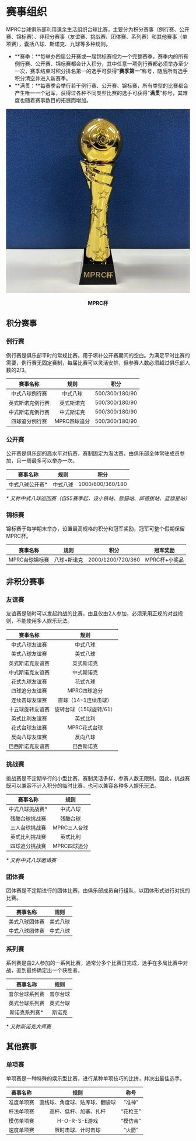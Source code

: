 # 赛事组织

MPRC台球俱乐部利用课余生活组织台球比赛，主要分为积分赛事（例行赛、公开赛、锦标赛）、非积分赛事（友谊赛、挑战赛、团体赛、系列赛）和其他赛事（单项赛），囊括八球、斯诺克、九球等多种规则。

- **赛季：**每举办四届公开赛或一届锦标赛视为一个完整赛季，赛季内的所有例行赛、公开赛、锦标赛都会计入积分，其中任意一项例行赛都必须举办至少一次，赛季结束时积分排名第一的选手可获得“**赛季第一**”称号，随后所有选手积分清空并进入新赛季。
- **满贯：**每赛季会举行若干例行赛、公开赛、锦标赛，所有类型的比赛都会产生唯一一个冠军，获得过各种不同类型比赛的选手可获得“**满贯**”称号，其难度也随着赛事数目的拓展而增加。

![](./img/mprc_cup.jpg)

<center><b>MPRC杯</b></center>

## 积分赛事

### 例行赛

例行赛是俱乐部平时的常规比赛，用于填补公开赛期间的空白。为满足平时比赛的需要，例行赛无固定赛制，每届比赛可以灵活安排，但参赛人数必须超过俱乐部人数的2/3。

| 赛事名称                | 规则        | 积分           |
| :--------------------: | :---------: | :------------: |
| 中式八球例行赛          | 中式八球     | 500/300/180/90 |
| 英式斯诺克例行赛        | 英式斯诺克   | 500/300/180/90 |
| 中式斯诺克例行赛        | 中式斯诺克   | 500/300/180/90 |
| 四球追分例行赛          | MPRC四球追分 | 500/300/180/90 |

### 公开赛

公开赛是俱乐部的高水平对抗赛，赛制固定为淘汰赛，由俱乐部全体常驻成员参加，且一周最多可以举办一次。

| 赛事名称                 | 规则       | 积分            |
| :---------------------: | :--------: | :-------------: |
| 中式八球公开赛\*          | 中式八球   | 1000/600/360/180 |

*\* 又称中式八球巡回赛（自S5赛季起，设小铁站、熊猫站、邱德拔站、蓝旗星站）*

### 锦标赛

锦标赛于每学期末举办，设置最高规格的积分和冠军奖励，冠军可整个假期保留MPRC杯。

|       赛事名称       |    规则      |        积分         |      冠军奖励     |
| :-----------------: | :----------: | :-----------------: | :--------------: |
|  MPRC台球锦标赛      |  八球+斯诺克  |  2000/1200/720/360  |  MPRC杯+小奖品   |

## 非积分赛事

### 友谊赛

友谊赛是随时可以发起约战的比赛，由且仅由2人参加，必须采用正规的对战规则，不能使用多人娱乐玩法。

|     赛事名称     |    规则               |
| :-------------: | :-------------------: |
| 中式八球友谊赛   | 中式八球               |
| 美式八球友谊赛   | 美式八球               |
| 英式斯诺克友谊赛 | 英式斯诺克             |
| 中式斯诺克友谊赛 | 中式斯诺克             |
| 花式九球友谊赛   | 花式九球               |
| 四球追分友谊赛   | MPRC四球追分           |
| 连续击球友谊赛   | 直球（14-1连续击球）    |
| 十五球旋转友谊赛 | 旋转台球（15球旋转/61） |
| 英式比利友谊赛   | 英式比利               |
| 花式台球友谊赛   | MPRC花式台球           |
| 反向八球友谊赛   | 反向八球               |
| 巴西斯诺克友谊赛 | 巴西斯诺克             |

### 挑战赛

挑战赛是不定期举行的小型比赛，赛制灵活多样，参赛人数无限制。因此，挑战赛既可以兼容不计入积分的临时比赛，也可以兼容各种多人娱乐玩法。

|     赛事名称       |    规则             |
| :---------------: | :-----------------: |
|  中式八球挑战赛\*  |  中式八球            |
|  残酷台球挑战赛    |  残酷台球            |
|  三人台球挑战赛    |  MPRC三人台球        |
|  英式比利挑战赛    |  英式比利            |
|  四球追分挑战赛    |  MPRC四球追分        |

*\* 又称中式八球邀请赛*

### 团体赛

团体赛是不定期进行的团体比赛，由俱乐部成员自行组队，以团体形式进行对抗的比赛。

|     赛事名称     |    规则             |
| :-------------: | :-----------------: |
|  美式八球团体赛  |  美式八球            |
|  中式八球团体赛  |  中式八球            |

### 系列赛

系列赛是由2人参加的一系列比赛，通常分多个比赛日完成，选手在多局比赛中对战，直到最终确定出一个获胜者。

|     赛事名称      |    规则             |
| :--------------: | :-----------------: |
|  普尔台球系列赛   |  普尔台球            |
|  英式台球系列赛   |  英式台球            |
|  斯诺克系列赛\*   |  斯诺克              |

*\* 又称斯诺克大师赛*

## 其他赛事

### 单项赛

单项赛是一种特殊的娱乐型比赛，进行某种单项技巧的比拼，并决出最佳选手。

|     赛事名称      |    规则                      |  称号   |
| :--------------: | :--------------------------: | :-----: |
|  准度单项赛       |  直线球、角度球、贴库球、翻袋球 | “准神”  |
|  杆法单项赛       |  高杆、低杆、加塞、扎杆        | “花枪王” |
|  模仿单项赛       |  H-O-R-S-E游戏                | “模仿帝” |
|  速度单项赛       |  限时击球、计时击球            | “火箭”  |